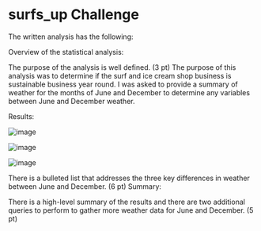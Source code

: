 # surfs_up Challenge

The written analysis has the following:

Overview of the statistical analysis:

The purpose of the analysis is well defined. (3 pt)
The purpose of this analysis was to determine if the surf and ice cream shop business is sustainable business year round.  I was asked to provide a summary of weather for the months of June and December to determine any variables between June and December weather.

Results:

![image](https://user-images.githubusercontent.com/107078763/183536268-65361d9f-9f09-4fb8-9ae4-7359338a01d7.png)


![image](https://user-images.githubusercontent.com/107078763/183536410-95c6b797-c3f4-47f9-b240-52273bb86b6c.png)


![image](https://user-images.githubusercontent.com/107078763/183538548-7d07f45d-f68e-48ec-a7d5-b50dd74bd00c.png)


There is a bulleted list that addresses the three key differences in weather between June and December. (6 pt)
Summary:

There is a high-level summary of the results and there are two additional queries to perform to gather more weather data for June and December. (5 pt)



